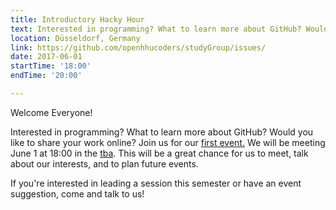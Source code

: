 ```yaml
---
title: Introductory Hacky Hour
text: Interested in programming? What to learn more about GitHub? Would you like to share your work online? Join us for our first event.
location: Düsseldorf, Germany
link: https://github.com/openhhucoders/studyGroup/issues/
date: 2017-06-01
startTime: '18:00'
endTime: '20:00'

---
```


Welcome Everyone!

Interested in programming? What to learn more about GitHub? Would you like to share your work online? Join us for our [first event.](https://github.com/openhhucoders/studyGroup/issues/) We will be meeting June 1 at 18:00 in the [tba](). This will be a great chance for us to meet, talk about our interests, and to plan future events.

If you're interested in leading a session this semester or have an event suggestion, come and talk to us!
